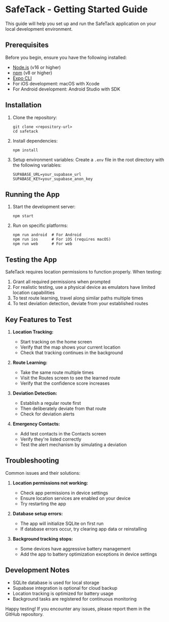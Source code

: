 # SafeTack - Getting Started Guide

This guide will help you set up and run the SafeTack application on your local development environment.

## Prerequisites

Before you begin, ensure you have the following installed:
- [Node.js](https://nodejs.org/) (v16 or higher)
- [npm](https://www.npmjs.com/) (v8 or higher)
- [Expo CLI](https://docs.expo.dev/get-started/installation/)
- For iOS development: macOS with Xcode
- For Android development: Android Studio with SDK

## Installation

1. Clone the repository:
   ```
   git clone <repository-url>
   cd safetack
   ```

2. Install dependencies:
   ```
   npm install
   ```

3. Setup environment variables:
   Create a `.env` file in the root directory with the following variables:
   ```
   SUPABASE_URL=your_supabase_url
   SUPABASE_KEY=your_supabase_anon_key
   ```

## Running the App

1. Start the development server:
   ```
   npm start
   ```

2. Run on specific platforms:
   ```
   npm run android  # For Android
   npm run ios      # For iOS (requires macOS)
   npm run web      # For web
   ```

## Testing the App

SafeTack requires location permissions to function properly. When testing:

1. Grant all required permissions when prompted
2. For realistic testing, use a physical device as emulators have limited location capabilities
3. To test route learning, travel along similar paths multiple times
4. To test deviation detection, deviate from your established routes

## Key Features to Test

1. **Location Tracking:**
   - Start tracking on the home screen
   - Verify that the map shows your current location
   - Check that tracking continues in the background

2. **Route Learning:**
   - Take the same route multiple times
   - Visit the Routes screen to see the learned route
   - Verify that the confidence score increases

3. **Deviation Detection:**
   - Establish a regular route first
   - Then deliberately deviate from that route
   - Check for deviation alerts

4. **Emergency Contacts:**
   - Add test contacts in the Contacts screen
   - Verify they're listed correctly
   - Test the alert mechanism by simulating a deviation

## Troubleshooting

Common issues and their solutions:

1. **Location permissions not working:**
   - Check app permissions in device settings
   - Ensure location services are enabled on your device
   - Try restarting the app

2. **Database setup errors:**
   - The app will initialize SQLite on first run
   - If database errors occur, try clearing app data or reinstalling

3. **Background tracking stops:**
   - Some devices have aggressive battery management
   - Add the app to battery optimization exceptions in device settings

## Development Notes

- SQLite database is used for local storage
- Supabase integration is optional for cloud backup
- Location tracking is optimized for battery usage
- Background tasks are registered for continuous monitoring

Happy testing! If you encounter any issues, please report them in the GitHub repository.
